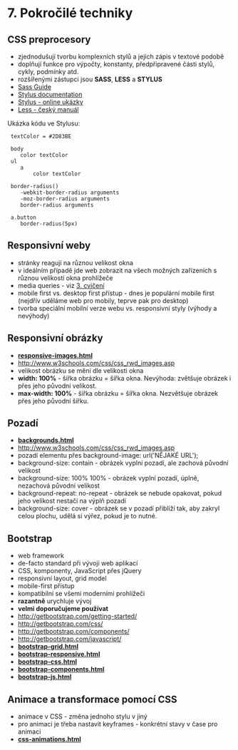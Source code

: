 # 7. Pokročilé techniky

## CSS preprocesory
 * zjednodušují tvorbu komplexních stylů a jejich zápis v textové podobě
 * doplňují funkce pro výpočty, konstanty, předpřipravené části stylů, cykly, podmínky atd.
 * rozšířenými zástupci jsou **SASS**, **LESS** a **STYLUS**
 * [Sass Guide](http://sass-lang.com/guide)
 * [Stylus documentation](https://learnboost.github.io/stylus/)
 * [Stylus - online ukázky](https://learnboost.github.io/stylus/try.html)
 * [Less - český manuál](http://www.lesscss.cz/)

Ukázka kódu ve Stylusu:

```stylus
 textColor = #2D83BE

 body
    color textColor
 ul
    a
        color textColor

 border-radius()
    -webkit-border-radius arguments
    -moz-border-radius arguments
    border-radius arguments

 a.button
    border-radius(5px)
```

## Responsivní weby

* stránky reagují na různou velikost okna
* v ideálním případě jde web zobrazit na všech možných zařízeních s různou velikostí okna prohlížeče
* media queries - viz [3. cvičení](../03-css-uvod#media)
* mobile first vs. desktop first přístup - dnes je populární mobile first (nejdřív uděláme web pro mobily, teprve pak pro desktop)
* tvorba speciální mobilní verze webu vs. responsivní styly (výhody a nevýhody)


## Responsivní obrázky

* **[responsive-images.html](./responsive-images.html)**
* http://www.w3schools.com/css/css_rwd_images.asp
* velikost obrázku se mění dle velikosti okna
* **width: 100%** - šířka obrázku = šířka okna. Nevýhoda: zvětšuje obrázek i přes jeho původní velikost.
* **max-width: 100%** - šířka obrázku = šířka okna. Nezvětšuje obrázek přes jeho původní šířku.


## Pozadí

* **[backgrounds.html](./backgrounds.html)**
* http://www.w3schools.com/css/css_rwd_images.asp
* pozadí elementu přes background-image: url('NĚJAKÉ URL');
* background-size: contain - obrázek vyplní pozadí, ale zachová původní velikost
* background-size: 100% 100% - obrázek vyplní pozadí, úplně, nezachová původní velikost
* background-repeat: no-repeat - obrázek se nebude opakovat, pokud jeho velikost nestačí na výplň pozadí
* background-size: cover - obrázek se v pozadí přiblíží tak, aby zakryl celou plochu, udělá si výřez, pokud je to nutné.


## Bootstrap

* web framework
* de-facto standard při vývoji web aplikací
* CSS, komponenty, JavaScript přes jQuery
* responsivní layout, grid model
* mobile-first přístup
* kompatibilní se všemi moderními prohlížeči
* **razantně** urychluje vývoj
* **velmi doporučujeme používat**
* http://getbootstrap.com/getting-started/
* http://getbootstrap.com/css/
* http://getbootstrap.com/components/
* http://getbootstrap.com/javascript/
* **[bootstrap-grid.html](./bootstrap-grid.html)**
* **[bootstrap-responsive.html](./bootstrap-responsive.html)**
* **[bootstrap-css.html](./bootstrap-css.html)**
* **[bootstrap-components.html](./bootstrap-components.html)**
* **[bootstrap-js.html](./bootstrap-js.html)**

## Animace a transformace pomocí CSS

* animace v CSS - změna jednoho stylu v jiný
* pro animaci je třeba nastavit keyframes - konkrétní stavy v čase pro animaci
* **[css-animations.html](./css-animations.html)**



